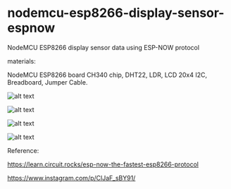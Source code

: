 # nodemcu-esp8266-display-sensor-espnow
NodeMCU ESP8266 display sensor data using ESP-NOW protocol


materials:

NodeMCU ESP8266 board CH340 chip, DHT22, LDR, LCD 20x4 I2C, Breadboard, Jumper Cable.

![alt text](https://github.com/jenizar/nodemcu-esp8266-display-sensor-espnow-/blob/main/screenshot/image1.jpg)

![alt text](https://github.com/jenizar/nodemcu-esp8266-display-sensor-espnow-/blob/main/screenshot/image2.jpg)

![alt text](https://github.com/jenizar/nodemcu-esp8266-display-sensor-espnow-/blob/main/screenshot/image3.jpg)

![alt text](https://github.com/jenizar/nodemcu-esp8266-display-sensor-espnow-/blob/main/screenshot/image4.png)

Reference:

https://learn.circuit.rocks/esp-now-the-fastest-esp8266-protocol

https://www.instagram.com/p/ClJaF_sBY91/
